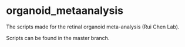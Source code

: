 # organoid_metaanalysis

The scripts made for the retinal organoid meta-analysis (Rui Chen Lab).

Scripts can be found in the master branch.
